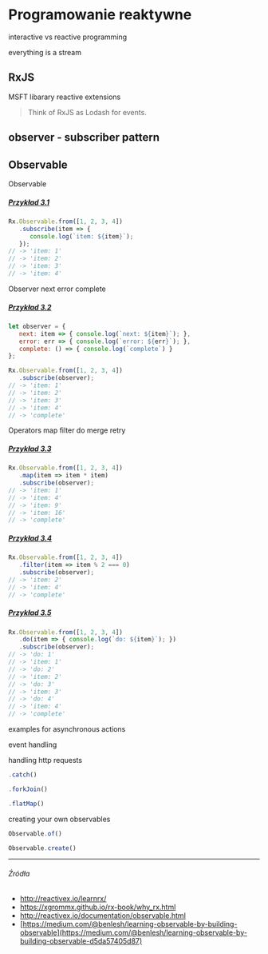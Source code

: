 # Programowanie reaktywne

interactive vs reactive programming

everything is a stream


## RxJS

MSFT libarary 
reactive extensions

> Think of RxJS as Lodash for events.

## observer - subscriber pattern

## Observable

Observable
    
##### [Przykład 3.1](https://codepen.io/mmotel/pen/gRRNbM)
```js
Rx.Observable.from([1, 2, 3, 4])
   .subscribe(item => { 
      console.log(`item: ${item}`); 
   });
// -> 'item: 1'
// -> 'item: 2'
// -> 'item: 3'
// -> 'item: 4'
```
    
    
Observer
    next error complete
    
##### [Przykład 3.2](https://codepen.io/mmotel/pen/weeLJq)
```js
let observer = {
   next: item => { console.log(`next: ${item}`); },
   error: err => { console.log(`error: ${err}`); },
   complete: () => { console.log(`complete`) }
};

Rx.Observable.from([1, 2, 3, 4])
   .subscribe(observer);
// -> 'item: 1'
// -> 'item: 2'
// -> 'item: 3'
// -> 'item: 4'
// -> 'complete'
```

Operators
    map filter do merge retry
    
##### [Przykład 3.3](https://codepen.io/mmotel/pen/jwwjwx)
```js
Rx.Observable.from([1, 2, 3, 4])
   .map(item => item * item)
   .subscribe(observer);
// -> 'item: 1'
// -> 'item: 4'
// -> 'item: 9'
// -> 'item: 16'
// -> 'complete'
```

##### [Przykład 3.4](https://codepen.io/mmotel/pen/YQQorW)
```js
Rx.Observable.from([1, 2, 3, 4])
   .filter(item => item % 2 === 0)
   .subscribe(observer);
// -> 'item: 2'
// -> 'item: 4'
// -> 'complete'

```
    
##### [Przykład 3.5](https://codepen.io/mmotel/pen/KqqjyB)
```js
Rx.Observable.from([1, 2, 3, 4])
   .do(item => { console.log(`do: ${item}`); })
   .subscribe(observer);
// -> 'do: 1'
// -> 'item: 1'
// -> 'do: 2'
// -> 'item: 2'
// -> 'do: 3'
// -> 'item: 3'
// -> 'do: 4'
// -> 'item: 4'
// -> 'complete'
```

examples for asynchronous actions

event handling

handling http requests

```js
.catch()
```

```js
.forkJoin()
```

```js
.flatMap()
```
creating your own observables

```js
Observable.of()
```

```js
Observable.create()
```

---

###### Źródła

* http://reactivex.io/learnrx/
* https://xgrommx.github.io/rx-book/why_rx.html
* http://reactivex.io/documentation/observable.html
* [https://medium.com/@benlesh/learning-observable-by-building-observable](https://medium.com/@benlesh/learning-observable-by-building-observable-d5da57405d87)